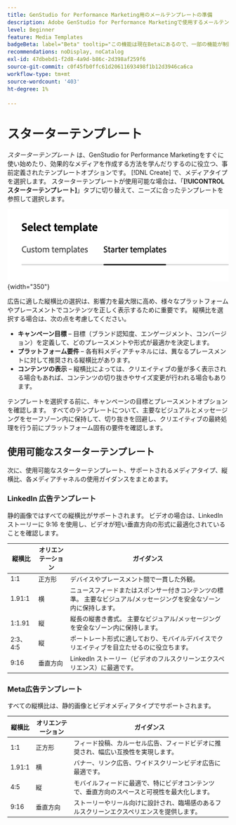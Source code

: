```yaml
---
title: GenStudio for Performance Marketing用のメールテンプレートの準備
description: Adobe GenStudio for Performance Marketingで使用するメールテンプレートを準備する方法について説明します。
level: Beginner
feature: Media Templates
badgeBeta: label="Beta" tooltip="この機能は現在Betaにあるので、一部の機能が制限されるか、変更される可能性があります。"
recommendations: noDisplay, noCatalog
exl-id: 47dbebd1-f2d8-4a9d-b86c-2d398af259f6
source-git-commit: c0f45fb0ffc61d20611693498f1b12d3946ca6ca
workflow-type: tm+mt
source-wordcount: '403'
ht-degree: 1%

---
```


# スターターテンプレート

_スターターテンプレート_ は、GenStudio for Performance Marketingをすぐに使い始めたり、効果的なメディアを作成する方法を学んだりするのに役立つ、事前定義されたテンプレートオプションです。 [!DNL Create] で、メディアタイプを選択します。 スターターテンプレートが使用可能な場合は、「**[!UICONTROL スターターテンプレート]**」タブに切り替えて、ニーズに合ったテンプレートを参照して選択します。

![ 「スターターテンプレート」タブ ](/help/assets/starter-templates.png " 「テンプレート」タブを選択 "){width="350"}

広告に適した縦横比の選択は、影響力を最大限に高め、様々なプラットフォームやプレースメントでコンテンツを正しく表示するために重要です。 縦横比を選択する場合は、次の点を考慮してください。

- **キャンペーン目標** – 目標（ブランド認知度、エンゲージメント、コンバージョン）を定義して、どのプレースメントや形式が最適かを決定します。
- **プラットフォーム要件** – 各有料メディアチャネルには、異なるプレースメントに対して推奨される縦横比があります。
- **コンテンツの表示** – 縦横比によっては、クリエイティブの量が多く表示される場合もあれば、コンテンツの切り抜きやサイズ変更が行われる場合もあります。

テンプレートを選択する前に、キャンペーンの目標とプレースメントオプションを確認します。 すべてのテンプレートについて、主要なビジュアルとメッセージングをセーフゾーン内に保持して、切り抜きを回避し、クリエイティブの最終処理を行う前にプラットフォーム固有の要件を確認します。

## 使用可能なスターターテンプレート

次に、使用可能なスターターテンプレート、サポートされるメディアタイプ、縦横比、各メディアチャネルの使用ガイダンスをまとめます。

### LinkedIn 広告テンプレート

静的画像ではすべての縦横比がサポートされます。 ビデオの場合は、LinkedIn ストーリーに 9:16 を使用し、ビデオが短い垂直方向の形式に最適化されていることを確認します。

| 縦横比 | オリエンテーション | ガイダンス |
|--------------|--------------|------------------------------------------------------------------------------------------------|
| 1:1 | 正方形 | デバイスやプレースメント間で一貫した外観。 |
| 1.91:1 | 横 | ニュースフィードまたはスポンサー付きコンテンツの標準。 主要なビジュアル/メッセージングを安全なゾーン内に保持します。 |
| 1:1.91 | 縦 | 縦長の縦書き書式。 主要なビジュアル/メッセージングを安全なゾーン内に保持します。 |
| 2:3、4:5 | 縦 | ポートレート形式に適しており、モバイルデバイスでクリエイティブを目立たせるのに役立ちます。 |
| 9:16 | 垂直方向 | LinkedIn ストーリー（ビデオのフルスクリーンエクスペリエンス）に最適です。 |

### Meta広告テンプレート

すべての縦横比は、静的画像とビデオメディアタイプでサポートされます。

| 縦横比 | オリエンテーション | ガイダンス |
|--------------|--------------|------------------------------------------------------------------------------------------------|
| 1:1 | 正方形 | フィード投稿、カルーセル広告、フィードビデオに推奨され、幅広い互換性を実現します。 |
| 1.91:1 | 横 | バナー、リンク広告、ワイドスクリーンビデオ広告に最適です。 |
| 4:5 | 縦 | モバイルフィードに最適で、特にビデオコンテンツで、垂直方向のスペースと可視性を最大化します。 |
| 9:16 | 垂直方向 | ストーリーやリール向けに設計され、臨場感のあるフルスクリーンエクスペリエンスを提供します。 |
